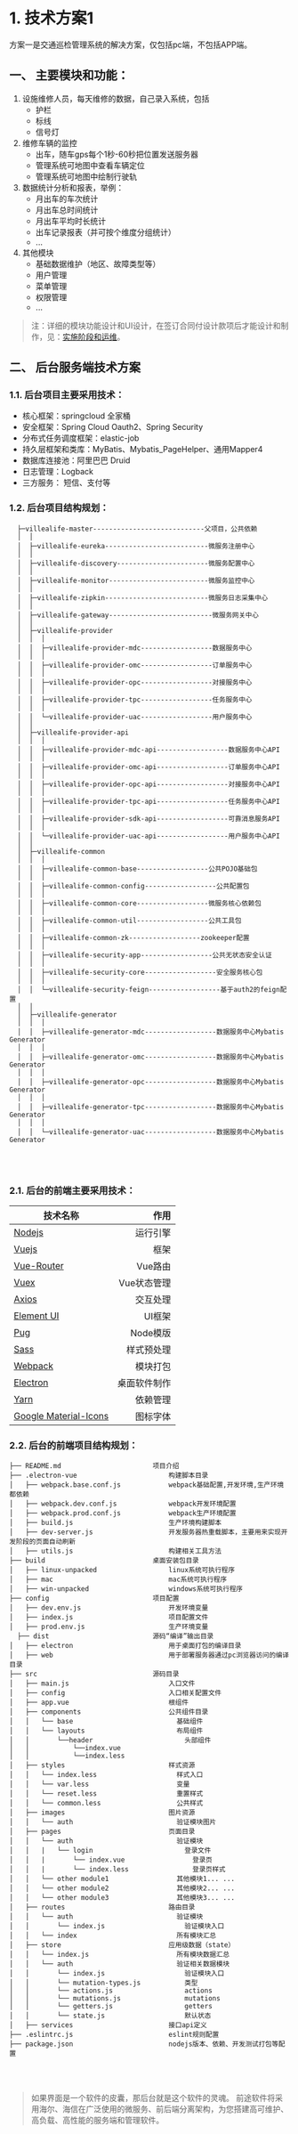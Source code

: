 # 1. 技术方案1

方案一是交通巡检管理系统的解决方案，仅包括pc端，不包括APP端。

## 一、 主要模块和功能：
1. 设施维修人员，每天维修的数据，自己录入系统，包括
    - 护栏
    - 标线
    - 信号灯
2. 维修车辆的监控
    - 出车，随车gps每个1秒-60秒把位置发送服务器
    - 管理系统可地图中查看车辆定位
    - 管理系统可地图中绘制行驶轨
3. 数据统计分析和报表，举例：
    - 月出车的车次统计
    - 月出车总时间统计
    - 月出车平均时长统计
    - 出车记录报表（并可按个维度分组统计）
    - ...
4. 其他模块
    - 基础数据维护（地区、故障类型等）
    - 用户管理
    - 菜单管理
    - 权限管理
    - ...

> 注：详细的模块功能设计和UI设计，在签订合同付设计款项后才能设计和制作，见：[实施阶段和运维](/04ssjdhyw/实施阶段和运维.md)。

## 二、 后台服务端技术方案
### 1.1. 后台项目主要采用技术：
- 核心框架：springcloud 全家桶
- 安全框架：Spring Cloud Oauth2、Spring Security
- 分布式任务调度框架：elastic-job
- 持久层框架和类库：MyBatis、Mybatis_PageHelper、通用Mapper4
- 数据库连接池：阿里巴巴 Druid
- 日志管理：Logback
- 三方服务： 短信、支付等

### 1.2. 后台项目结构规划：
```
  ├─villealife-master----------------------------父项目，公共依赖
  │  │
  │  ├─villealife-eureka--------------------------微服务注册中心
  │  │
  │  ├─villealife-discovery-----------------------微服务配置中心
  │  │
  │  ├─villealife-monitor-------------------------微服务监控中心
  │  │
  │  ├─villealife-zipkin--------------------------微服务日志采集中心
  │  │
  │  ├─villealife-gateway--------------------------微服务网关中心
  │  │
  │  ├─villealife-provider
  │  │  │
  │  │  ├─villealife-provider-mdc------------------数据服务中心
  │  │  │
  │  │  ├─villealife-provider-omc------------------订单服务中心
  │  │  │
  │  │  ├─villealife-provider-opc------------------对接服务中心
  │  │  │
  │  │  ├─villealife-provider-tpc------------------任务服务中心
  │  │  │
  │  │  └─villealife-provider-uac------------------用户服务中心
  │  │
  │  ├─villealife-provider-api
  │  │  │
  │  │  ├─villealife-provider-mdc-api------------------数据服务中心API
  │  │  │
  │  │  ├─villealife-provider-omc-api------------------订单服务中心API
  │  │  │
  │  │  ├─villealife-provider-opc-api------------------对接服务中心API
  │  │  │
  │  │  ├─villealife-provider-tpc-api------------------任务服务中心API
  │  │  │
  │  │  ├─villealife-provider-sdk-api------------------可靠消息服务API
  │  │  │
  │  │  └─villealife-provider-uac-api------------------用户服务中心API
  │  │
  │  ├─villealife-common
  │  │  │
  │  │  ├─villealife-common-base------------------公共POJO基础包
  │  │  │
  │  │  ├─villealife-common-config------------------公共配置包
  │  │  │
  │  │  ├─villealife-common-core------------------微服务核心依赖包
  │  │  │
  │  │  ├─villealife-common-util------------------公共工具包
  │  │  │
  │  │  ├─villealife-common-zk------------------zookeeper配置
  │  │  │
  │  │  ├─villealife-security-app------------------公共无状态安全认证
  │  │  │
  │  │  ├─villealife-security-core------------------安全服务核心包
  │  │  │
  │  │  └─villealife-security-feign------------------基于auth2的feign配置
  │  │
  │  ├─villealife-generator
  │  │  │
  │  │  ├─villealife-generator-mdc------------------数据服务中心Mybatis Generator
  │  │  │
  │  │  ├─villealife-generator-omc------------------数据服务中心Mybatis Generator
  │  │  │
  │  │  ├─villealife-generator-opc------------------数据服务中心Mybatis Generator
  │  │  │
  │  │  ├─villealife-generator-tpc------------------数据服务中心Mybatis Generator
  │  │  │
  │  │  └─villealife-generator-uac------------------数据服务中心Mybatis Generator
```

<br/>
<br/>

### 2.1. 后台的前端主要采用技术：
| 技术名称                                                                                          | 作用                  
| --------                                                                                          | -----:          
| [Nodejs](https://nodejs.org/en/)                                                                    | 运行引擎
| [Vuejs](http://cn.vuejs.org/)                                                                     | 框架              
| [Vue-Router](http://router.vuejs.org/zh-cn/)                                                      | Vue路由           
| [Vuex](https://vuex.vuejs.org/zh-cn/)                                                             | Vue状态管理         
| [Axios](https://ykloveyxk.github.io/2017/02/25/axios%E5%85%A8%E6%94%BB%E7%95%A5/#more)            | 交互处理            
| [Element UI](http://element.eleme.io/#/zh-CN)                                                     | UI框架            
| [Pug](https://pugjs.org/zh-cn/api/getting-started.html)                                           | Node模版          
| [Sass](http://www.sass-zh.com/)                                                                   | 样式预处理           
| [Webpack](http://webpackdoc.com/)                                                                 | 模块打包     
| [Electron](http://electronjs.org/docs/tutorial/about)                                             | 桌面软件制作            
| [Yarn](https://yarnpkg.com/zh-Hans/)                                                              | 依赖管理            
| [Google Material-Icons](https://material.io/icons/)                                               | 图标字体            


### 2.2. 后台的前端项目结构规划：
```
├── README.md                       项目介绍            
├── .electron-vue                       构建脚本目录
│   ├── webpack.base.conf.js            webpack基础配置,开发环境,生产环境都依赖   
│   ├── webpack.dev.conf.js             webpack开发环境配置
│   ├── webpack.prod.conf.js            webpack生产环境配置
│   ├── build.js                        生产环境构建脚本               
│   ├── dev-server.js                   开发服务器热重载脚本，主要用来实现开发阶段的页面自动刷新
│   ├── utils.js                        构建相关工具方法
├── build                           桌面安装包目录
│   ├── linux-unpacked                  linux系统可执行程序
│   ├── mac                             mac系统可执行程序
│   ├── win-unpacked                    windows系统可执行程序
├── config                          项目配置
│   ├── dev.env.js                      开发环境变量
│   ├── index.js                        项目配置文件
│   ├── prod.env.js                     生产环境变量
  ├── dist                          源码“编译”输出目录
│   ├── electron                        用于桌面打包的编译目录
│   ├── web                             用于部署服务器通过pc浏览器访问的编译目录
├── src                             源码目录    
│   ├── main.js                         入口文件
│   ├── config                          入口相关配置文件
│   ├── app.vue                         根组件
│   ├── components                      公共组件目录
│   │   └── base                          基础组件
│   │   └── layouts                       布局组件
│   │       └──header                       头部组件
│   │           └──index.vue
│   │           └──index.less            
│   ├── styles                          样式资源
│   │   └── index.less                    样式入口
│   │   └── var.less                      变量
│   │   └── reset.less                    重置样式  
│   │   └── common.less                   公共样式  
│   ├── images                          图片资源
│   │   └── auth                          验证模块图片
│   ├── pages                           页面目录
│   │   └── auth                          验证模块
│   │   |   └── login                       登录文件
│   │   |       └── index.vue                 登录页
│   │   |       └── index.less                登录页样式
│   │   └── other module1                 其他模块1... ...
│   │   └── other module2                 其他模块2... ...
│   │   └── other module3                 其他模块3... ...
│   ├── routes                          路由目录
│   │   └── auth                          验证模块
│   │       └── index.js                    验证模块入口
│   │   └── index                         所有模块汇总
│   ├── store                           应用级数据（state）
│   │   └── index.js                      所有模块数据汇总
│   │   └── auth                          验证相关数据模块
│   │       └── index.js                    验证模块入口
│   │       └── mutation-types.js           类型
│   │       └── actions.js                  actions
│   │       └── mutations.js                mutations
│   │       └── getters.js                  getters
│   │       └── state.js                    默认状态
│   ├── services                        接口api定义
├── .eslintrc.js                        eslint规则配置
├── package.json                        nodejs版本、依赖、开发测试打包等配置
```

<br/>
<br/>

> 如果界面是一个软件的皮囊，那后台就是这个软件的灵魂。
前途软件将采用海尔、海信在广泛使用的微服务、前后端分离架构，为您搭建高可维护、高负载、高性能的服务端和管理软件。